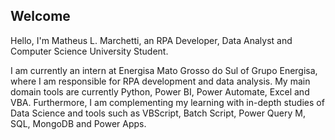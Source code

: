 ## Welcome

Hello, I'm Matheus L. Marchetti, an RPA Developer, Data Analyst and Computer Science University Student.

I am currently an intern at Energisa Mato Grosso do Sul of Grupo Energisa, where I am responsible for RPA development and data analysis. My main domain tools are currently Python, Power BI, Power Automate, Excel and VBA. Furthermore, I am complementing my learning with in-depth studies of Data Science and tools such as VBScript, Batch Script, Power Query M, SQL, MongoDB and Power Apps.
